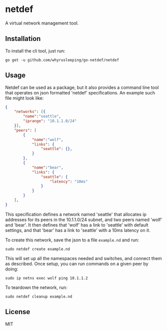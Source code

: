 # netdef

A virtual network management tool.

## Installation
To install the cli tool, just run:
```
go get -u github.com/whyrusleeping/go-netdef/netdef
```

## Usage
Netdef can be used as a package, but it also provides a command line tool
that operates on json formatted 'netdef' specifications. An example such file might look like:

```json
{
	"networks": [{
		"name":"seattle",
		"iprange": "10.1.1.0/24"
	}],
	"peers": [
		{
			"name":"wolf",
			"links": {
				"seattle": {},
			}
		},
		{
			"name":"bear",
			"links": {
				"seattle": {
					"latency": "10ms"
				}
			}
		}
	],
}
```

This specification defines a network named 'seattle' that allocates ip
addresses for its peers in the 10.1.1.0/24 subnet, and two peers named 'wolf'
and 'bear'. It then defines that 'wolf' has a link to 'seattle' with default
settings, and that 'bear' has a link to 'seattle' with a 10ms latency on it.

To create this network, save the json to a file `example.nd` and run:
```
sudo netdef create example.nd
```

This will set up all the namespaces needed and switches, and connect them as described.
Once setup, you can run commands on a given peer by doing:
```
sudo ip netns exec wolf ping 10.1.1.2
```

To teardown the network, run:
```
sudo netdef cleanup example.nd
```

## License
MIT
